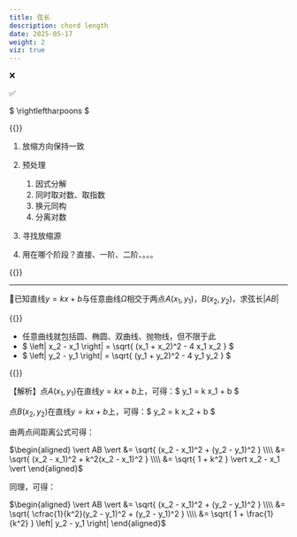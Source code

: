 ```yaml
---
title: 弦长
description: chord length
date: 2025-05-17
weight: 2
viz: true
---
```


<style>
th, td {
  border: 1px solid rgb(190, 190, 190);
}
</style>

&#10060;

&#9989;

$ \rightleftharpoons $


{{<alert title="Tip" >}}

1. 放缩方向保持一致

2. 预处理
   1. 因式分解
   2. 同时取对数、取指数
   3. 换元同构
   4. 分离对数

3. 寻找放缩源

4. 用在哪个阶段？直接、一阶、二阶、。。。


{{</alert>}}





---


&#128311;已知直线$y=kx+b$与任意曲线$\Omega$相交于两点$A(x_1,y_1)$，$B(x_2,y_2)$，求弦长$\vert AB \vert$

{{<alert title="提示" >}}

- 任意曲线就包括圆、椭圆、双曲线、抛物线，但不限于此
- $ \left| x_2 - x_1 \right| = \sqrt{ (x_1 + x_2)^2 - 4 x_1 x_2 }  $
- $ \left| y_2 - y_1 \right| = \sqrt{ (y_1 + y_2)^2 - 4 y_1 y_2 }  $

{{</alert>}}


【解析】点$A(x_1,y_1)$在直线$y=kx+b$上，可得：$ y_1 = k x_1 + b $

点$B(x_2,y_2)$在直线$y=kx+b$上，可得：$ y_2 = k x_2 + b $

由两点间距离公式可得：

$\begin{aligned} \vert AB \vert  &= \sqrt{ (x_2 - x_1)^2 + (y_2 - y_1)^2 } \\\\
&= \sqrt{ (x_2 - x_1)^2 + k^2(x_2 - x_1)^2 } \\\\
&= \sqrt{ 1 + k^2 } \vert x_2 - x_1 \vert
\end{aligned}$

同理，可得：

$\begin{aligned} \vert AB \vert  &= \sqrt{ (x_2 - x_1)^2 + (y_2 - y_1)^2 } \\\\
&= \sqrt{ \cfrac{1}{k^2}(y_2 - y_1)^2 + (y_2 - y_1)^2 } \\\\
&= \sqrt{ 1 + \frac{1}{k^2} } \left| y_2 - y_1 \right|
\end{aligned}$























